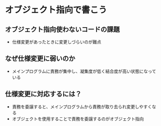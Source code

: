 # オブジェクト指向で書こう

## オブジェクト指向使わないコードの課題
  - 仕様変更があったときに変更しづらいのが難点

## なぜ仕様変更に弱いのか
  - メインプログラムに責務が集中し、凝集度が低く結合度が高い状態になっている

## 仕様変更に対応するには？
  - 責務を委譲すると、メインプログラムから責務が取り去られ変更しやすくなる
  - オブジェクトを使用することで責務を委譲するのがオブジェクト指向


